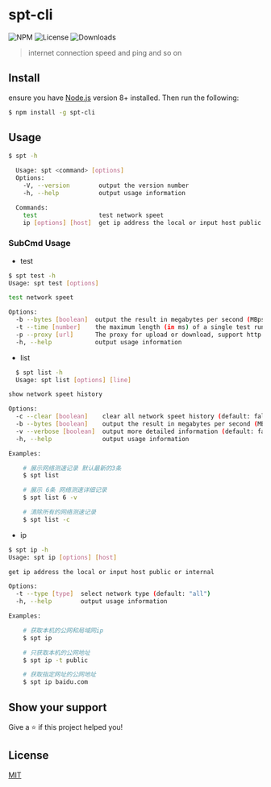 # spt-cli
![NPM](https://img.shields.io/npm/v/spt-cli.svg)  ![License](https://img.shields.io/npm/l/spt-cli.svg)  ![Downloads](https://img.shields.io/npm/dt/spt-cli.svg)

> internet connection speed and ping and so on

## Install

ensure you have [Node.js](https://nodejs.org) version 8+ installed. Then run the following:

```bash
$ npm install -g spt-cli
```

## Usage

```bash
$ spt -h

  Usage: spt <command> [options]
  Options:
    -V, --version        output the version number
    -h, --help           output usage information

  Commands:
    test                 test network speet
    ip [options] [host]  get ip address the local or input host public or internal

```
  ### SubCmd Usage

  - test

  ```bash
  $ spt test -h
  Usage: spt test [options]

  test network speet

  Options:
    -b --bytes [boolean]  output the result in megabytes per second (MBps) (default: false)
    -t --time [number]    the maximum length (in ms) of a single test run (upload or download) (default: 3000)
    -p --proxy [url]      The proxy for upload or download, support http and https
    -h, --help            output usage information
  
  ```

  - list
  
  ```bash
    $ spt list -h
    Usage: spt list [options] [line]

  show network speet history

  Options:
    -c --clear [boolean]    clear all network speet history (default: false)
    -b --bytes [boolean]    output the result in megabytes per second (MBps) (default: false)
    -v --verbose [boolean]  output more detailed information (default: false)
    -h, --help              output usage information

  Examples:

      # 展示网络测速记录 默认最新的3条
      $ spt list

      # 展示 6条 网络测速详细记录
      $ spt list 6 -v

      # 清除所有的网络测速记录
      $ spt list -c
  ```

  - ip

  ```bash
  $ spt ip -h
  Usage: spt ip [options] [host]

  get ip address the local or input host public or internal

  Options:
    -t --type [type]  select network type (default: "all")
    -h, --help        output usage information

  Examples:

      # 获取本机的公网和局域网ip
      $ spt ip

      # 只获取本机的公网地址
      $ spt ip -t public

      # 获取指定网址的公网地址
      $ spt ip baidu.com
  ```

## Show your support

Give a ⭐️ if this project helped you!

## License

[MIT](https://github.com/gaoyanhui651/spt-cli/blob/master/LICENSE)